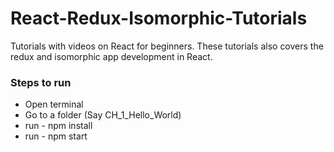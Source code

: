 # React-Redux-Isomorphic-Tutorials
Tutorials with videos on React for beginners. These tutorials also covers the redux and isomorphic app development in React.

### Steps to run
- Open terminal
- Go to a folder (Say CH_1_Hello_World)
- run - npm install
- run - npm start
